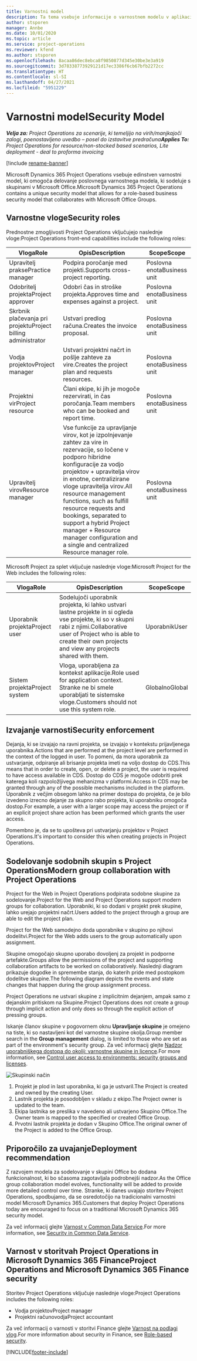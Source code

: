 ```yaml
---
title: Varnostni model
description: Ta tema vsebuje informacije o varnostnem modelu v aplikaciji Dynamics 365 Project Operations.
author: stsporen
manager: Annbe
ms.date: 10/01/2020
ms.topic: article
ms.service: project-operations
ms.reviewer: kfend
ms.author: stsporen
ms.openlocfilehash: 8acaa86dec8ebca8f9850877d345e30be3e3a919
ms.sourcegitcommit: 3d78338773929121d17ec3386f6cb67bfb2272cc
ms.translationtype: HT
ms.contentlocale: sl-SI
ms.lasthandoff: 04/27/2021
ms.locfileid: "5951229"
---
```

# <a name="security-model"></a><span data-ttu-id="5ac5e-103">Varnostni model</span><span class="sxs-lookup"><span data-stu-id="5ac5e-103">Security Model</span></span>

<span data-ttu-id="5ac5e-104">_**Velja za:** Project Operations za scenarije, ki temeljijo na virih/manjkajoči zalogi, poenostavljeno uvedbo – posel do izstavitve predračuna_</span><span class="sxs-lookup"><span data-stu-id="5ac5e-104">_**Applies To:** Project Operations for resource/non-stocked based scenarios, Lite deployment - deal to proforma invoicing_</span></span>

[!include [rename-banner](~/includes/cc-data-platform-banner.md)]

<span data-ttu-id="5ac5e-105">Microsoft Dynamics 365 Project Operations vsebuje edinstven varnostni model, ki omogoča delovanje poslovnega varnostnega modela, ki sodeluje s skupinami v Microsoft Office.</span><span class="sxs-lookup"><span data-stu-id="5ac5e-105">Microsoft Dynamics 365 Project Operations contains a unique security model that allows for a role-based business security model that collaborates with Microsoft Office Groups.</span></span> 


## <a name="security-roles"></a><span data-ttu-id="5ac5e-106">Varnostne vloge</span><span class="sxs-lookup"><span data-stu-id="5ac5e-106">Security roles</span></span>
<span data-ttu-id="5ac5e-107">Prednostne zmogljivosti Project Operations vključujejo naslednje vloge:</span><span class="sxs-lookup"><span data-stu-id="5ac5e-107">Project Operations front-end capabilities include the following roles:</span></span>

| <span data-ttu-id="5ac5e-108">Vloga</span><span class="sxs-lookup"><span data-stu-id="5ac5e-108">Role</span></span>                          | <span data-ttu-id="5ac5e-109">Opis</span><span class="sxs-lookup"><span data-stu-id="5ac5e-109">Description</span></span>                                                                                                                                                                 | <span data-ttu-id="5ac5e-110">Scope</span><span class="sxs-lookup"><span data-stu-id="5ac5e-110">Scope</span></span> |
|-------------------------------|-----------------------------------------------------------------------------------------------------------------------------------------------------------------------------|------|
| <span data-ttu-id="5ac5e-111">Upravitelj prakse</span><span class="sxs-lookup"><span data-stu-id="5ac5e-111">Practice manager</span></span>              | <span data-ttu-id="5ac5e-112">Podpira poročanje med projekti.</span><span class="sxs-lookup"><span data-stu-id="5ac5e-112">Supports cross-project reporting.</span></span>                                                                                                            | <span data-ttu-id="5ac5e-113">Poslovna enota</span><span class="sxs-lookup"><span data-stu-id="5ac5e-113">Business unit</span></span>              |
| <span data-ttu-id="5ac5e-114">Odobritelj projekta</span><span class="sxs-lookup"><span data-stu-id="5ac5e-114">Project approver</span></span>              | <span data-ttu-id="5ac5e-115">Odobri čas in stroške projekta.</span><span class="sxs-lookup"><span data-stu-id="5ac5e-115">Approves time and expenses against a project.</span></span>                                                                                                                              | <span data-ttu-id="5ac5e-116">Poslovna enota</span><span class="sxs-lookup"><span data-stu-id="5ac5e-116">Business unit</span></span> |
| <span data-ttu-id="5ac5e-117">Skrbnik plačevanja pri projektu</span><span class="sxs-lookup"><span data-stu-id="5ac5e-117">Project billing administrator</span></span> | <span data-ttu-id="5ac5e-118">Ustvari predlog računa.</span><span class="sxs-lookup"><span data-stu-id="5ac5e-118">Creates the invoice proposal.</span></span>                                                                                                                                                 | <span data-ttu-id="5ac5e-119">Poslovna enota</span><span class="sxs-lookup"><span data-stu-id="5ac5e-119">Business unit</span></span> |
| <span data-ttu-id="5ac5e-120">Vodja projektov</span><span class="sxs-lookup"><span data-stu-id="5ac5e-120">Project manager</span></span>               | <span data-ttu-id="5ac5e-121">Ustvari projektni načrt in pošlje zahteve za vire.</span><span class="sxs-lookup"><span data-stu-id="5ac5e-121">Creates the project plan and requests resources.</span></span>                                                                                                                              | <span data-ttu-id="5ac5e-122">Poslovna enota</span><span class="sxs-lookup"><span data-stu-id="5ac5e-122">Business unit</span></span> |
| <span data-ttu-id="5ac5e-123">Projektni vir</span><span class="sxs-lookup"><span data-stu-id="5ac5e-123">Project resource</span></span>              | <span data-ttu-id="5ac5e-124">Člani ekipe, ki jih je mogoče rezervirati, in čas poročanja.</span><span class="sxs-lookup"><span data-stu-id="5ac5e-124">Team members who can be booked and report time.</span></span>                                                                                                          | <span data-ttu-id="5ac5e-125">Poslovna enota</span><span class="sxs-lookup"><span data-stu-id="5ac5e-125">Business unit</span></span>|
| <span data-ttu-id="5ac5e-126">Upravitelj virov</span><span class="sxs-lookup"><span data-stu-id="5ac5e-126">Resource manager</span></span>              | <span data-ttu-id="5ac5e-127">Vse funkcije za upravljanje virov, kot je izpolnjevanje zahtev za vire in rezervacije, so ločene v podporo hibridne konfiguracije za vodjo projektov + upravitelja virov in enotne, centralizirane vloge upravitelja virov.</span><span class="sxs-lookup"><span data-stu-id="5ac5e-127">All resource management functions, such as fulfill resource requests and bookings, separated to support a hybrid Project manager + Resource manager configuration and a single and centralized Resource manager role.</span></span> | <span data-ttu-id="5ac5e-128">Poslovna enota</span><span class="sxs-lookup"><span data-stu-id="5ac5e-128">Business unit</span></span> |


<span data-ttu-id="5ac5e-129">Microsoft Project za splet vključuje naslednje vloge:</span><span class="sxs-lookup"><span data-stu-id="5ac5e-129">Microsoft Project for the Web includes the following roles:</span></span>

| <span data-ttu-id="5ac5e-130">Vloga</span><span class="sxs-lookup"><span data-stu-id="5ac5e-130">Role</span></span>           | <span data-ttu-id="5ac5e-131">Opis</span><span class="sxs-lookup"><span data-stu-id="5ac5e-131">Description</span></span>                                                                                                        | <span data-ttu-id="5ac5e-132">Scope</span><span class="sxs-lookup"><span data-stu-id="5ac5e-132">Scope</span></span>  |
|----------------|--------------------------------------------------------------------------------------------------------------------|--------|
| <span data-ttu-id="5ac5e-133">Uporabnik projekta</span><span class="sxs-lookup"><span data-stu-id="5ac5e-133">Project user</span></span>   | <span data-ttu-id="5ac5e-134">Sodelujoči uporabnik projekta, ki lahko ustvari lastne projekte in si ogleda vse projekte, ki so v skupni rabi z njimi.</span><span class="sxs-lookup"><span data-stu-id="5ac5e-134">Collaborative user of Project   who is able to create their own projects and view any projects shared with   them.</span></span> | <span data-ttu-id="5ac5e-135">Uporabnik</span><span class="sxs-lookup"><span data-stu-id="5ac5e-135">User</span></span>   |
| <span data-ttu-id="5ac5e-136">Sistem projekta</span><span class="sxs-lookup"><span data-stu-id="5ac5e-136">Project system</span></span> | <span data-ttu-id="5ac5e-137">Vloga, uporabljena za kontekst aplikacije.</span><span class="sxs-lookup"><span data-stu-id="5ac5e-137">Role used for application   context.</span></span> <span data-ttu-id="5ac5e-138">Stranke ne bi smele uporabljati te sistemske vloge.</span><span class="sxs-lookup"><span data-stu-id="5ac5e-138">Customers should not use this system role.</span></span>                                    | <span data-ttu-id="5ac5e-139">Globalno</span><span class="sxs-lookup"><span data-stu-id="5ac5e-139">Global</span></span> |

## <a name="security-enforcement"></a><span data-ttu-id="5ac5e-140">Izvajanje varnosti</span><span class="sxs-lookup"><span data-stu-id="5ac5e-140">Security enforcement</span></span>
<span data-ttu-id="5ac5e-141">Dejanja, ki se izvajajo na ravni projekta, se izvajajo v kontekstu prijavljenega uporabnika.</span><span class="sxs-lookup"><span data-stu-id="5ac5e-141">Actions that are performed at the project level are performed in the context of the logged in user.</span></span> <span data-ttu-id="5ac5e-142">To pomeni, da mora uporabnik za ustvarjanje, odpiranje ali brisanje projekta imeti na voljo dostop do CDS.</span><span class="sxs-lookup"><span data-stu-id="5ac5e-142">This means that in order to create, open, or delete a project, the user is required to have access available in CDS.</span></span> <span data-ttu-id="5ac5e-143">Dostop do CDS je mogoče odobriti prek katerega koli razpoložljivega mehanizma v platformi.</span><span class="sxs-lookup"><span data-stu-id="5ac5e-143">Access in CDS may be granted through any of the possible mechanisms included in the platform.</span></span> <span data-ttu-id="5ac5e-144">Uporabnik z večjim obsegom lahko na primer dostopa do projekta, če je bilo izvedeno izrecno dejanje za skupno rabo projekta, ki uporabniku omogoča dostop.</span><span class="sxs-lookup"><span data-stu-id="5ac5e-144">For example, a user with a larger scope may access the project or if an explicit project share action has been performed which grants the user access.</span></span>

<span data-ttu-id="5ac5e-145">Pomembno je, da se to upošteva pri ustvarjanju projektov v Project Operations.</span><span class="sxs-lookup"><span data-stu-id="5ac5e-145">It's important to consider this when creating projects in Project Operations.</span></span>

## <a name="modern-group-collaboration-with-project-operations"></a><span data-ttu-id="5ac5e-146">Sodelovanje sodobnih skupin s Project Operations</span><span class="sxs-lookup"><span data-stu-id="5ac5e-146">Modern group collaboration with Project Operations</span></span>
<span data-ttu-id="5ac5e-147">Project for the Web in Project Operations podpirata sodobne skupine za sodelovanje.</span><span class="sxs-lookup"><span data-stu-id="5ac5e-147">Project for the Web and Project Operations support modern groups for collaboration.</span></span> <span data-ttu-id="5ac5e-148">Uporabniki, ki so dodani v projekt prek skupine, lahko urejajo projektni načrt.</span><span class="sxs-lookup"><span data-stu-id="5ac5e-148">Users added to the project through a group are able to edit the project plan.</span></span>

<span data-ttu-id="5ac5e-149">Project for the Web samodejno doda uporabnike v skupino po njihovi dodelitvi.</span><span class="sxs-lookup"><span data-stu-id="5ac5e-149">Project for the Web adds users to the group automatically upon assignment.</span></span>

<span data-ttu-id="5ac5e-150">Skupine omogočajo skupno uporabo dovoljenj za projekt in podporne artefakte.</span><span class="sxs-lookup"><span data-stu-id="5ac5e-150">Groups allow the permissions of the project and supporting collaboration artifacts to be worked on collaboratively.</span></span> <span data-ttu-id="5ac5e-151">Naslednji diagram prikazuje dogodke in spremembe stanja, do katerih pride med postopkom dodelitve skupine.</span><span class="sxs-lookup"><span data-stu-id="5ac5e-151">The following diagram depicts the events and state changes that happen during the group assignment process.</span></span>

<span data-ttu-id="5ac5e-152">Project Operations ne ustvari skupine z implicitnim dejanjem, ampak samo z dejanskim pritiskom na Skupine.</span><span class="sxs-lookup"><span data-stu-id="5ac5e-152">Project Operations does not create a group through implicit action and only does so through the explicit action of pressing groups.</span></span>

<span data-ttu-id="5ac5e-153">Iskanje članov skupine v pogovornem oknu **Upravljanje skupine** je omejeno na tiste, ki so nastavljeni kot del varnostne skupine okolja.</span><span class="sxs-lookup"><span data-stu-id="5ac5e-153">Group member search in the **Group management** dialog, is limited to those who are set as part of the environment's security group.</span></span> <span data-ttu-id="5ac5e-154">Za več informacij glejte [Nadzor uporabniškega dostopa do okolij: varnostne skupine in licence](/power-platform/admin/control-user-access).</span><span class="sxs-lookup"><span data-stu-id="5ac5e-154">For more information, see [Control user access to environments: security groups and licenses](/power-platform/admin/control-user-access).</span></span>

![Skupinski način](./media/groupsmode.png)

1. <span data-ttu-id="5ac5e-156">Projekt je plod in last uporabnika, ki ga je ustvaril.</span><span class="sxs-lookup"><span data-stu-id="5ac5e-156">The Project is created and owned by the creating User.</span></span>
2. <span data-ttu-id="5ac5e-157">Lastnik projekta je posodobljen v skladu z ekipo.</span><span class="sxs-lookup"><span data-stu-id="5ac5e-157">The Project owner is updated to the team.</span></span>
3. <span data-ttu-id="5ac5e-158">Ekipa lastnika se preslika v navedeno ali ustvarjeno Skupino Office.</span><span class="sxs-lookup"><span data-stu-id="5ac5e-158">The Owner team is mapped to the specified or created Office Group.</span></span>
4. <span data-ttu-id="5ac5e-159">Prvotni lastnik projekta je dodan v Skupino Office.</span><span class="sxs-lookup"><span data-stu-id="5ac5e-159">The original owner of the Project is added to the Office Group.</span></span>

## <a name="deployment-recommendation"></a><span data-ttu-id="5ac5e-160">Priporočilo za uvajanje</span><span class="sxs-lookup"><span data-stu-id="5ac5e-160">Deployment recommendation</span></span>
<span data-ttu-id="5ac5e-161">Z razvojem modela za sodelovanje v skupini Office bo dodana funkcionalnost, ki bo sčasoma zagotavljala podrobnejši nadzor.</span><span class="sxs-lookup"><span data-stu-id="5ac5e-161">As the Office group collaboration model evolves, functionality will be added to provide more detailed control over time.</span></span> <span data-ttu-id="5ac5e-162">Stranke, ki danes uvajajo storitev Project Operations, spodbujamo, da se osredotočijo na tradicionalni varnostni model Microsoft Dynamics 365.</span><span class="sxs-lookup"><span data-stu-id="5ac5e-162">Customers that deploy Project Operations today are encouraged to focus on a traditional Microsoft Dynamics 365 security model.</span></span>

<span data-ttu-id="5ac5e-163">Za več informacij glejte [Varnost v Common Data Service](/power-platform/admin/wp-security).</span><span class="sxs-lookup"><span data-stu-id="5ac5e-163">For more information, see [Security in Common Data Service](/power-platform/admin/wp-security).</span></span>

## <a name="project-operations-and-microsoft-dynamics-365-finance-security"></a><span data-ttu-id="5ac5e-164">Varnost v storitvah Project Operations in Microsoft Dynamics 365 Finance</span><span class="sxs-lookup"><span data-stu-id="5ac5e-164">Project Operations and Microsoft Dynamics 365 Finance security</span></span>
<span data-ttu-id="5ac5e-165">Storitev Project Operations vključuje naslednje vloge:</span><span class="sxs-lookup"><span data-stu-id="5ac5e-165">Project Operations includes the following roles:</span></span>

- <span data-ttu-id="5ac5e-166">Vodja projektov</span><span class="sxs-lookup"><span data-stu-id="5ac5e-166">Project manager</span></span>
- <span data-ttu-id="5ac5e-167">Projektni računovodja</span><span class="sxs-lookup"><span data-stu-id="5ac5e-167">Project accountant</span></span>

<span data-ttu-id="5ac5e-168">Za več informacij o varnosti v storitvi Finance glejte [Varnost na podlagi vlog](/dynamics365/fin-ops-core/dev-itpro/sysadmin/role-based-security).</span><span class="sxs-lookup"><span data-stu-id="5ac5e-168">For more information about security in Finance, see [Role-based security](/dynamics365/fin-ops-core/dev-itpro/sysadmin/role-based-security).</span></span>




[!INCLUDE[footer-include](../includes/footer-banner.md)]